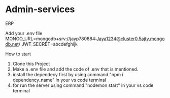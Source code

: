 # Admin-services


ERP


Add your .env file
MONGO_URL=mongodb+srv://jayp780884:Jaya1234@cluster0.5ajty.mongodb.net/
JWT_SECRET=abcdefghijk

How to start
1. Clone this Project
2. Make a .env file and add the code of .env that is mentioned.
3. install the dependecy first by using command "npm i dependency_name" in your vs code terminal
4. for run the server using command "nodemon start" in your vs code terminal
